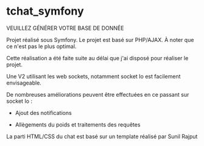 # tchat_symfony

VEUILLEZ GÉNÉRER VOTRE BASE DE DONNÉE

Projet réalisé sous Symfony.
Le projet est basé sur PHP/AJAX. À noter que ce n'est pas le plus optimal.

Cette réalisation a été faite suite au délai que j'ai disposé pour réaliser le projet.

Une V2 utilisant les web sockets, notamment socket Io est facilement envisageable.

De nombreuses améliorations peuvent être effectuées en ce passant sur socket Io :

- Ajout des notifications

- Allègements du poids et traitements des requêtes

La parti HTML/CSS du chat est basé sur un template réalisé par Sunil Rajput
